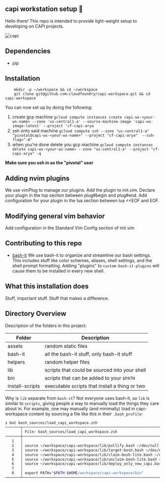 ## capi workstation setup 🐋

Hello there! This repo is intended to provide light-weight setup to developing on CAPI projects.

![capi](https://im-01.gifer.com/9Y0s.gif)

## Dependencies
* pip

## Installation

```
    mkdir -p ~/workspace && cd ~/workspace
    git clone git@github.com:cloudfoundry/capi-workspace.git && cd capi-workspace
```

You can now set up by doing the following:
1. create gcp machine `gcloud compute instances create capi-ws-<your-ws-name> --zone 'us-central1-a' --source-machine-image 'capi-ws-image-latest' --project 'cf-capi-arya`
1. ssh onto said machine `gcloud compute ssh --zone "us-central1-a" "pivotal@capi-ws-<your-ws-name>" --project "cf-capi-arya"  --ssh-flag="-A"`
1. when you're done delete you gcp machine `gcloud compute instances delete capi-ws-<your-ws-name> --zone "us-central1-a" --project "cf-capi-arya" -q`

**Make sure you ssh in as the "pivotal" user** 

## Adding nvim plugins
We use vimPlug to manage our plugins. Add the plugin to init.vim. Declare your plugin in the top section between plug#begin and plug#end. Add configuration for your plugin in the lua section between lua <<EOF and EOF.


## Modifying general vim behavior
Add configuration in the Standard Vim Config section of init.vim


## Contributing to this repo

* [bash-it](https://github.com/Bash-it/bash-it) We use bash-it to organize and streamline our bash settings. This includes stuff like color schemes, aliases, shell settings, and the shell prompt formatting. Adding "plugins" to `custom-bash-it-plugins` will cause them to be installed in every new shell.

## What this installation does

Stuff, important stuff.  Stuff that makes a difference.

## Directory Overview

Description of the folders in this project:

Folder           | Description
---------------- | -----------
assets           | random static files
bash-it          | all the bash-it stuff, only bash-it stuff
helpers          | random helper files
lib              | scripts that could be sourced into your shell
bin              | scripts that can be added to your `$PATH`
install-scripts  | executable scripts that install a thing or two

Why is `lib` separate from `bash-it`? Not everyone uses bash-it, so `lib` is similar to `scripts`, giving people a way to manually load the things they care about in. For example, one may manually (and minimally) load in capi-workspace content by sourcing a file like this in their `.bash_profile`:

```bash
❯ bat bash_sources/load_capi_workspace.zsh
───────┬────────────────────────────────────────────────────────────────────────────────────────────────────────────────────────────
       │ File: bash_sources/load_capi_workspace.zsh
───────┼────────────────────────────────────────────────────────────────────────────────────────────────────────────────────────────
   1   │
   2   │ source ~/workspace/capi-workspace/lib/pullify.bash >/dev/null
   3   │ source ~/workspace/capi-workspace/lib/target-bosh.bash >/dev/null
   4   │ source ~/workspace/capi-workspace/lib/claim-bosh-lite.bash >/dev/null
   5   │ source ~/workspace/capi-workspace/lib/unclaim-bosh-lite.bash >/dev/null
   6   │ source ~/workspace/capi-workspace/lib/deploy_only_new_capi.bash >/dev/null
   7   │
   8   │ export PATH="$PATH:$HOME/workspace/capi-workspace/bin"
───────┴────────────────────────────────────────────────────────────────────────────────────────────────────────────────────────────
```
